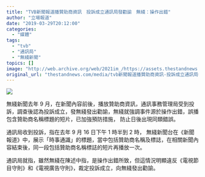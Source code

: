 ```yaml
---
title: "TVB新聞報道播贊助商資訊　投訴成立通訊局發勸諭　無綫：操作出錯"
author: "立場報道"
date: "2019-03-29T20:12:00"
categories:
  - "媒體"
tags:
  - "tvb"
  - "通訊局"
  - "無綫新聞"
topics: []
image: "http://web.archive.org/web/2021im_/https://assets.thestandnews.com/media/photos/17192528_10154932922896422_6045714102313755832_o_hcmux.png"
original_url: "thestandnews.com/media/tvb新聞報道播贊助商資訊-投訴成立通訊局發勸諭-無綫-操作出錯"
---
```

![](http://web.archive.org/web/2021im_/https://assets.thestandnews.com/media/photos/17192528_10154932922896422_6045714102313755832_o_hcmux.png)

無綫新聞去年 9 月，在新聞內容前後，播放贊助商資訊，通訊事務管理局受到投訴，調查後認為投訴成立，發無綫發出勸諭，無綫就強調事件源於操作出錯，誤播包含贊助商名稱標題的短片，已加強預防措施， 防止日後出現同類錯誤。

通訊局收到投訴，指在去年 9 月 16 日下午 1 時半到 2 時， 無綫新聞台在《新聞報道》中，展示「時事通識」的標題，當中包括贊助商名稱及標誌，在相關新聞內容結束後，同一段包括贊助商名稱標誌的短片再播放一次。

通訊局就指，雖然無綫在陳述中指，是操作出錯所致，但這情況明顯違反《電視節目守則》和《電視廣告守則》，裁定投訴成立，向無綫發出勸諭。